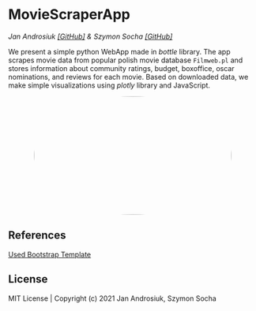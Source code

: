 # MovieScraperApp
_Jan Androsiuk [[GitHub]](https://github.com/JanAndrosiuk) & Szymon Socha [[GitHub]](https://github.com/szymonsocha)_

We present a simple python WebApp made in _bottle_ library. The app scrapes movie data from popular polish movie database `Filmweb.pl` and stores information about 
community ratings, budget, boxoffice, oscar nominations, and reviews for each movie.
Based on downloaded data, we make simple visualizations using _plotly_ library and JavaScript.

<p align="center">
  <img width="400" height="240" src="https://user-images.githubusercontent.com/58808512/160018314-dd00181c-cd58-41bb-84cb-e4e608230a69.png", style="border-radius:50%">
</p>


## References
[Used Bootstrap Template](https://bootstrapmade.com/nice-admin-bootstrap-admin-html-template/)

## License
MIT License | Copyright (c) 2021 Jan Androsiuk, Szymon Socha

